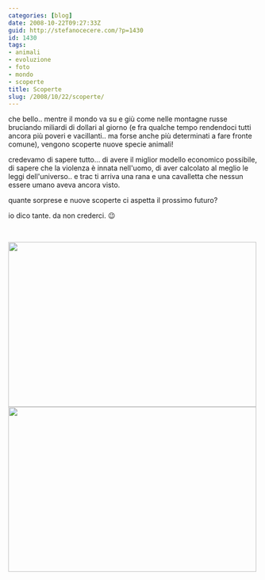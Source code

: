 ```yaml
---
categories: [blog]
date: 2008-10-22T09:27:33Z
guid: http://stefanocecere.com/?p=1430
id: 1430
tags:
- animali
- evoluzione
- foto
- mondo
- scoperte
title: Scoperte
slug: /2008/10/22/scoperte/
---
```


che bello.. mentre il mondo va su e giù come nelle montagne russe bruciando miliardi di dollari al giorno (e fra qualche tempo rendendoci tutti ancora più poveri e vacillanti.. ma forse anche più determinati a fare fronte comune), vengono scoperte nuove specie animali!

credevamo di sapere tutto… di avere il miglior modello economico possibile, di sapere che la violenza è innata nell'uomo, di aver calcolato al meglio le leggi dell'universo.. e trac ti arriva una rana e una cavalletta che nessun essere umano aveva ancora visto.

quante sorprese e nuove scoperte ci aspetta il prossimo futuro?

io dico tante. da non crederci. 😉

 

[<img class="aligncenter size-full wp-image-1431" title="17" src="http://stefanocecere.com/wp-content/uploads/sites/3/2008/10/17.jpg" alt="" width="500" height="333" srcset="http://stefanocecere.com/wp-content/uploads/sites/3/2008/10/17.jpg 500w, http://stefanocecere.com/wp-content/uploads/sites/3/2008/10/17-300x200.jpg 300w" sizes="(max-width: 500px) 100vw, 500px" />](http://stefanocecere.com/wp-content/uploads/sites/3/2008/10/17.jpg)[<img class="aligncenter size-full wp-image-1432" title="24" src="http://stefanocecere.com/wp-content/uploads/sites/3/2008/10/24.jpg" alt="" width="500" height="333" srcset="http://stefanocecere.com/wp-content/uploads/sites/3/2008/10/24.jpg 500w, http://stefanocecere.com/wp-content/uploads/sites/3/2008/10/24-300x200.jpg 300w" sizes="(max-width: 500px) 100vw, 500px" />](http://stefanocecere.com/wp-content/uploads/sites/3/2008/10/24.jpg)